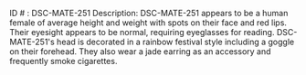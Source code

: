ID # : DSC-MATE-251
Description: DSC-MATE-251 appears to be a human female of average height and weight with spots on their face and red lips. Their eyesight appears to be normal, requiring eyeglasses for reading. DSC-MATE-251's head is decorated in a rainbow festival style including a goggle on their forehead. They also wear a jade earring as an accessory and frequently smoke cigarettes.